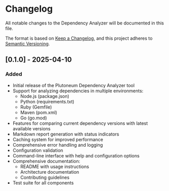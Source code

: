 # Changelog

All notable changes to the Dependency Analyzer will be documented in this file.

The format is based on [Keep a Changelog](https://keepachangelog.com/en/1.0.0/),
and this project adheres to [Semantic Versioning](https://semver.org/spec/v2.0.0.html).

## [0.1.0] - 2025-04-10

### Added
- Initial release of the Plutoneum Dependency Analyzer tool
- Support for analyzing dependencies in multiple environments:
  - Node.js (package.json)
  - Python (requirements.txt)
  - Ruby (Gemfile)
  - Maven (pom.xml)
  - Go (go.mod)
- Features for comparing current dependency versions with latest available versions
- Markdown report generation with status indicators
- Caching system for improved performance
- Comprehensive error handling and logging
- Configuration validation
- Command-line interface with help and configuration options
- Comprehensive documentation:
  - README with usage instructions
  - Architecture documentation
  - Contributing guidelines
- Test suite for all components
